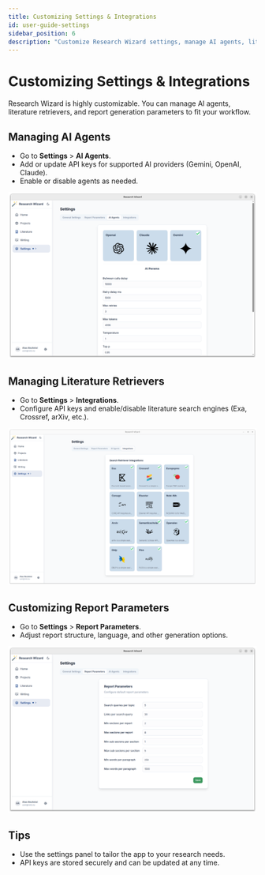 ```yaml
---
title: Customizing Settings & Integrations
id: user-guide-settings
sidebar_position: 6
description: "Customize Research Wizard settings, manage AI agents, literature retrievers, and report parameters for your workflow."
---
```


# Customizing Settings & Integrations

Research Wizard is highly customizable. You can manage AI agents, literature retrievers, and report generation parameters to fit your workflow.

## Managing AI Agents

- Go to **Settings** > **AI Agents**.
- Add or update API keys for supported AI providers (Gemini, OpenAI, Claude).
- Enable or disable agents as needed.

![AI agents management](../../static/img/user-guide/Settings%20-%20AI%20agents%20management.png)

## Managing Literature Retrievers

- Go to **Settings** > **Integrations**.
- Configure API keys and enable/disable literature search engines (Exa, Crossref, arXiv, etc.).

![Integrations management](../../static/img/user-guide/Settings%20-%20Integrations%20management.png)

## Customizing Report Parameters

- Go to **Settings** > **Report Parameters**.
- Adjust report structure, language, and other generation options.

![Report parameters](../../static/img/user-guide/Settings%20-%20Report%20draft%20parameters.png)

## Tips
- Use the settings panel to tailor the app to your research needs.
- API keys are stored securely and can be updated at any time. 